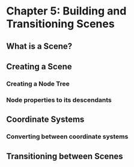 # Chapter 5: Building and Transitioning Scenes

## What is a Scene?

## Creating a Scene
        
### Creating a Node Tree
        
### Node properties to its descendants
    
## Coordinate Systems
        
### Converting between coordinate systems
    
## Transitioning between Scenes
    


